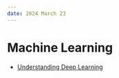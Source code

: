 ```yaml
---
date: 2024 March 23
---
```



# Machine Learning

* [Understanding Deep Learning](https://udlbook.github.io/udlbook/)
